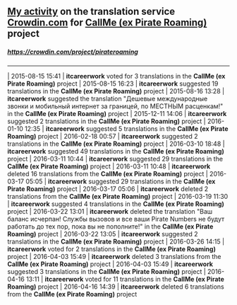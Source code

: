 ## [My activity](https://crowdin.com/profile/itcareerwork/activity "My profile") on the translation service [Crowdin.com](https://crowdin.com "crowdin.com") for [CallMe (ex Pirate Roaming)](https://crowdin.com/project/pirateroaming "CallMe (ex Pirate Roaming) Crowdin") project
##### <https://crowdin.com/project/pirateroaming>
***
| 2015-08-15 15:41 | **itcareerwork** voted for 3 translations in the **CallMe (ex Pirate Roaming)** project
| 2015-08-15 16:23 | **itcareerwork** suggested 19 translations in the **CallMe (ex Pirate Roaming)** project
| 2015-08-16 13:28 | **itcareerwork** suggested the translation "Дешевые международные звонки и мобильный интернет за границей, по МЕСТНЫМ расценкам!" in the **CallMe (ex Pirate Roaming)** project
| 2015-12-11 14:06 | **itcareerwork** suggested 2 translations in the **CallMe (ex Pirate Roaming)** project
| 2016-01-10 12:35 | **itcareerwork** suggested 5 translations in the **CallMe (ex Pirate Roaming)** project
| 2016-02-18 00:57 | **itcareerwork** suggested 2 translations in the **CallMe (ex Pirate Roaming)** project
| 2016-03-10 18:48 | **itcareerwork** suggested 49 translations in the **CallMe (ex Pirate Roaming)** project
| 2016-03-11 10:44 | **itcareerwork** suggested 29 translations in the **CallMe (ex Pirate Roaming)** project
| 2016-03-11 10:48 | **itcareerwork** deleted 16 translations from the **CallMe (ex Pirate Roaming)** project
| 2016-03-17 05:05 | **itcareerwork** suggested 29 translations in the **CallMe (ex Pirate Roaming)** project
| 2016-03-17 05:06 | **itcareerwork** deleted 2 translations from the **CallMe (ex Pirate Roaming)** project
| 2016-03-19 11:30 | **itcareerwork** suggested 4 translations in the **CallMe (ex Pirate Roaming)** project
| 2016-03-22 13:01 | **itcareerwork** deleted the translation "Ваш баланс исчерпан! Службы вызовов и все ваши Pirate Numbers не будут работать до тех пор, пока вы не пополните!" in the **CallMe (ex Pirate Roaming)** project
| 2016-03-22 13:05 | **itcareerwork** suggested 2 translations in the **CallMe (ex Pirate Roaming)** project
| 2016-03-26 14:15 | **itcareerwork** voted for 2 translations in the **CallMe (ex Pirate Roaming)** project
| 2016-04-03 15:49 | **itcareerwork** deleted 3 translations from the **CallMe (ex Pirate Roaming)** project
| 2016-04-03 15:49 | **itcareerwork** suggested 3 translations in the **CallMe (ex Pirate Roaming)** project
| 2016-04-16 13:11 | **itcareerwork** voted for 11 translations in the **CallMe (ex Pirate Roaming)** project
| 2016-04-16 14:39 | **itcareerwork** deleted 6 translations from the **CallMe (ex Pirate Roaming)** project
